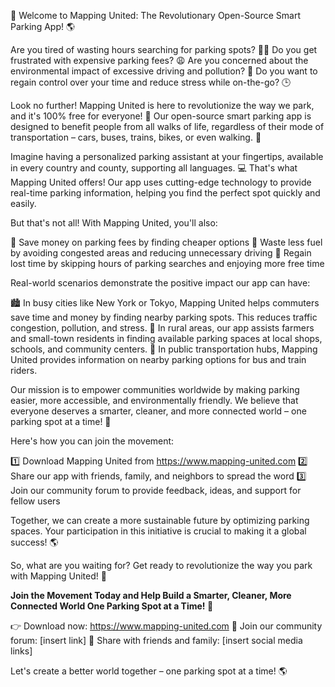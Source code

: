 🚀 Welcome to Mapping United: The Revolutionary Open-Source Smart Parking App! 🌎

Are you tired of wasting hours searching for parking spots? 💁‍♀️ Do you get frustrated with expensive parking fees? 😩 Are you concerned about the environmental impact of excessive driving and pollution? 🌊 Do you want to regain control over your time and reduce stress while on-the-go? 🕒

Look no further! Mapping United is here to revolutionize the way we park, and it's 100% free for everyone! 🎉 Our open-source smart parking app is designed to benefit people from all walks of life, regardless of their mode of transportation – cars, buses, trains, bikes, or even walking. 👣

Imagine having a personalized parking assistant at your fingertips, available in every country and county, supporting all languages. 💻 That's what Mapping United offers! Our app uses cutting-edge technology to provide real-time parking information, helping you find the perfect spot quickly and easily.

But that's not all! With Mapping United, you'll also:

💸 Save money on parking fees by finding cheaper options
🚗 Waste less fuel by avoiding congested areas and reducing unnecessary driving
🌟 Regain lost time by skipping hours of parking searches and enjoying more free time

Real-world scenarios demonstrate the positive impact our app can have:

🏙️ In busy cities like New York or Tokyo, Mapping United helps commuters save time and money by finding nearby parking spots. This reduces traffic congestion, pollution, and stress.
🌳 In rural areas, our app assists farmers and small-town residents in finding available parking spaces at local shops, schools, and community centers.
🚌 In public transportation hubs, Mapping United provides information on nearby parking options for bus and train riders.

Our mission is to empower communities worldwide by making parking easier, more accessible, and environmentally friendly. We believe that everyone deserves a smarter, cleaner, and more connected world – one parking spot at a time! 🌟

Here's how you can join the movement:

1️⃣ Download Mapping United from https://www.mapping-united.com
2️⃣ Share our app with friends, family, and neighbors to spread the word
3️⃣ Join our community forum to provide feedback, ideas, and support for fellow users

Together, we can create a more sustainable future by optimizing parking spaces. Your participation in this initiative is crucial to making it a global success! 🌎

So, what are you waiting for? Get ready to revolutionize the way you park with Mapping United! 🚀

**Join the Movement Today and Help Build a Smarter, Cleaner, More Connected World One Parking Spot at a Time! 🌟**

👉 Download now: https://www.mapping-united.com
👥 Join our community forum: [insert link]
📱 Share with friends and family: [insert social media links]

Let's create a better world together – one parking spot at a time! 🌎